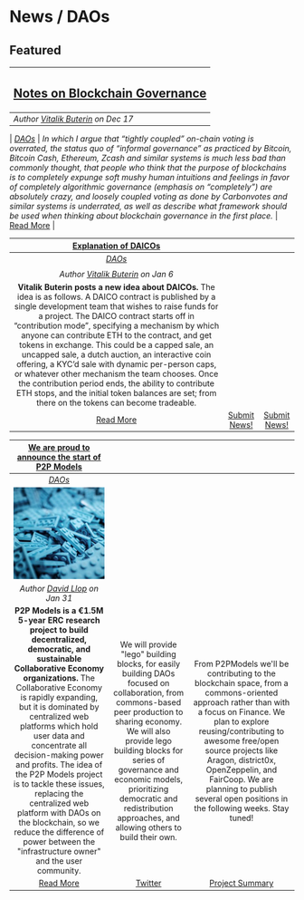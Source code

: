 # News / DAOs

## **Featured**
[<h2>Notes on Blockchain Governance</h2>](http://vitalik.ca/general/2017/12/17/voting.html) |
:-----------|
_Author [Vitalik Buterin](http://vitalik.ca/) on Dec 17_ |
 |
[_DAOs_](daos.md) |
_In which I argue that “tightly coupled” on-chain voting is overrated, the status quo of “informal governance” as practiced by Bitcoin, Bitcoin Cash, Ethereum, Zcash and similar systems is much less bad than commonly thought, that people who think that the purpose of blockchains is to completely expunge soft mushy human intuitions and feelings in favor of completely algorithmic governance (emphasis on “completely”) are absolutely crazy, and loosely coupled voting as done by Carbonvotes and similar systems is underrated, as well as describe what framework should be used when thinking about blockchain governance in the first place._ |
[Read More](http://vitalik.ca/general/2017/12/17/voting.html) |

[**Explanation of DAICOs**](https://ethresear.ch/t/explanation-of-daicos/465) | | |
:-----------:|:-----------:|:-----------:|
[_DAOs_](daos.md) | | |
 | | |
_Author [Vitalik Buterin](http://vitalik.ca/) on Jan 6_  | | |
**Vitalik Buterin posts a new idea about DAICOs.** The idea is as follows. A DAICO contract is published by a single development team that wishes to raise funds for a project. The DAICO contract starts off in “contribution mode”, specifying a mechanism by which anyone can contribute ETH to the contract, and get tokens in exchange. This could be a capped sale, an uncapped sale, a dutch auction, an interactive coin offering, a KYC’d sale with dynamic per-person caps, or whatever other mechanism the team chooses. Once the contribution period ends, the ability to contribute ETH stops, and the initial token balances are set; from there on the tokens can become tradeable. | | |
[Read More](https://ethresear.ch/t/explanation-of-daicos/465) | [Submit News!](../guides/guide_for_submitting_news.md) | [Submit News!](../guides/guide_for_submitting_news.md) |

[**We are proud to announce the start of P2P Models**](https://p2pmodels.eu/) | | |
:-----------:|:-----------:|:-----------:|
[_DAOs_](daos.md) | | |
[<img src="images/p2pmodels.jpg">](https://p2pmodels.eu/) | | |
_Author [David Llop](https://twitter.com/404ouch) on Jan 31_ | | |
**P2P Models is a €1.5M 5-year ERC research project to build decentralized, democratic, and sustainable Collaborative Economy organizations.** The Collaborative Economy is rapidly expanding, but it is dominated by centralized web platforms which hold user data and concentrate all decision-making power and profits. The idea of the P2P Models project is to tackle these issues, replacing the centralized web platform with DAOs on the blockchain, so we reduce the difference of power between the "infrastructure owner" and the user community. | We will provide "lego" building blocks, for easily building DAOs focused on collaboration, from commons-based peer production to sharing economy. We will also provide lego building blocks for series of governance and economic models, prioritizing democratic and redistribution approaches, and allowing others to build their own. | From P2PModels we'll be contributing to the blockchain space, from a commons-oriented approach rather than with a focus on Finance. We plan to explore reusing/contributing to awesome free/open source projects like Aragon, district0x, OpenZeppelin, and FairCoop. We are planning to publish several open positions in the following weeks. Stay tuned! |
[Read More](https://p2pmodels.eu/) | [Twitter](https://twitter.com/P2Pmod) | [Project Summary](https://docs.google.com/document/d/1S8yKtUxyPV4OZAACe3JCwCmTN9sarr7g4V4IMSoELhc/edit) |
